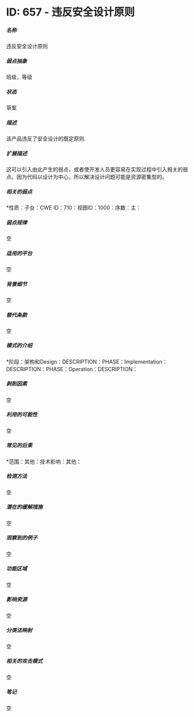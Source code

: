 # ID: 657 - 违反安全设计原则
<h5>名称</h5>违反安全设计原则
<h5>弱点抽象</h5>班级，等级
<h5>状态</h5>草案
<h5>描述</h5>该产品违反了安全设计的既定原则.
<h5>扩展描述</h5>这可以引入由此产生的弱点，或者使开发人员更容易在实现过程中引入相关的弱点。因为代码以设计为中心，所以解决设计问题可能是资源密集型的。
<h5>相关的弱点</h5>*性质：子女：CWE ID：710：视图ID：1000：序数：主：
<h5>弱点规律</h5>空
<h5>适用的平台</h5>空
<h5>背景细节</h5>空
<h5>替代条款</h5>空
<h5>模式的介绍</h5>*阶段：架构和Design：DESCRIPTION：PHASE：Implementation：DESCRIPTION：PHASE：Operation：DESCRIPTION：
<h5>剥削因素</h5>空
<h5>利用的可能性</h5>空
<h5>常见的后果</h5>*范围：其他：技术影响：其他：
<h5>检测方法</h5>空
<h5>潜在的缓解措施</h5>空
<h5>观察到的例子</h5>空
<h5>功能区域</h5>空
<h5>影响资源</h5>空
<h5>分类法映射</h5>空
<h5>相关的攻击模式</h5>空
<h5>笔记</h5>空

